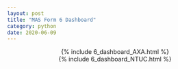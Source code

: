 ```yaml
---
layout: post
title: "MAS Form 6 Dashboard"
category: python
date: 2020-06-09
---
```


<center> {% include 6_dashboard_AXA.html %} </center>
<center> {% include 6_dashboard_NTUC.html %} </center>
